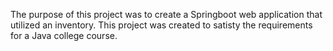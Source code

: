 The purpose of this project was to create a Springboot web application that utilized an inventory. This project was created to satisty the requirements for a Java college course.

